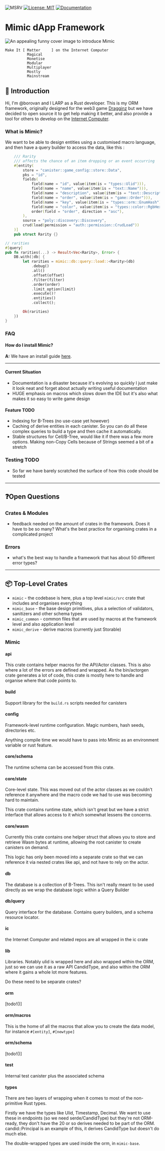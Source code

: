 ![MSRV](https://img.shields.io/badge/rustc-1.80+-blue.svg) [![License: MIT](https://img.shields.io/badge/License-MIT-yellow.svg)](https://opensource.org/licenses/MIT) [![Documentation](https://docs.rs/mimic/badge.svg)](https://docs.rs/mimic)

# Mimic dApp Framework

![An appealing funny cover image to introduce Mimic](image.png)

```
Make It [ Matter     ] on the Internet Computer
          Magical
          Monetise
          Modular
          Multiplayer
          Mostly
          Mainstream
```

## 👋 Introduction

Hi, I'm @borovan and I LARP as a Rust developer. This is my ORM framework, originally designed for the web3 game [Dragginz](https://dragginz.io/) but we have decided to open source it to get help making it better, and also provide a tool for others to develop on the [Internet Computer](https://internetcomputer.org).

### What is Mimic?

We want to be able to design entities using a customised macro language, and then have a query builder to access the data, like this :

```rust
    /// Rarity
    /// affects the chance of an item dropping or an event occurring
    #[entity(
        store = "canister::game_config::store::Data",
        pks = "id",
        fields(
            field(name = "id", value(item(is = "types::Ulid"))),
            field(name = "name", value(item(is = "text::Name"))),
            field(name = "description", value(item(is = "text::Description"))),
            field(name = "order", value(item(is = "game::Order"))),
            field(name = "key", value(item(is = "types::orm::EnumHash"))),
            field(name = "color", value(item(is = "types::color::RgbHex"))),
            order(field = "order", direction = "asc"),
        ),
        source = "poly::discovery::Discovery",
        crud(load(permission = "auth::permission::CrudLoad"))
    )]
    pub struct Rarity {}
```

```rust
// rarities
#[query]
pub fn rarities(...) -> Result<Vec<Rarity>, Error> {
    DB.with(|db| {
        let rarities = mimic::db::query::load::<Rarity>(db)
            .debug()
            .all()
            .offset(offset)
            .filter(filter)
            .order(order)
            .limit_option(limit)
            .execute()?
            .entities()
            .collect();

        Ok(rarities)
    })
}

```

### FAQ

#### How do I install Mimic?
**A:** We have an install guide [here](INSTALLING.md).

-------

#### Current Situation

- Documentation is a disaster because it's evolving so quickly I just make it look neat and forget about
actually writing useful documentation
- HUGE emphasis on macros which slows down the IDE but it's also what makes it so easy to write game design

#### Feature TODO

- Indexing for B-Trees (no use-case yet however)
- Caching of derive entities in each canister.  So you can do all these complex queries to build a type and then cache it automatically.
- Stable structures for Cell/B-Tree, would like it if there was a few more options.  Making non-Copy Cells because of Strings seemed a bit of a stretch

### Testing TODO

- So far we have barely scratched the surface of how this code should be tested

-------------

## ❓Open Questions

### Crates & Modules

- feedback needed on the amount of crates in the framework. Does it have to be so many?  What's the best practice
for organising crates in a complicated project

### Errors

- what's the best way to handle a framework that has about 50 different error types?

-----

## 📦 Top-Level Crates

- `mimic` - the codebase is here, plus a top level `mimic/src` crate that includes and organises everything
- `mimic_base` - the base design primitives, plus a selection of validators, sanitizers and other
schema types
- `mimic_common` - common files that are used by macros at the framework level and also application level
- `mimic_derive` - derive macros (currently just Storable)

### Mimic

#### api

This crate contains helper macros for the API/Actor classes.  This is also where a lot of the errors are defined and wrapped.  As the bin/actorgen
crate generates a lot of code, this crate is mostly here to handle and organise where that code points to.

#### build

Support library for the `build.rs` scripts needed for canisters

#### config

Framework-level runtime configuration.  Magic numbers, hash seeds, directories etc.

Anything compile time we would have to pass into Mimic as an environment variable or rust feature.

#### core/schema

The runtime schema can be accessed from this crate.

#### core/state

Core-level state.  This was moved out of the actor classes as we couldn't reference it anywhere and the macro code we had to use was becoming hard to maintain.

This crate contains runtime state, which isn't great but we have a strict interface that allows access to it which somewhat lessens
the concerns.

#### core/wasm

Currently this crate contains one helper struct that allows you to store and retrieve Wasm bytes at runtime, allowing the root canister to create canisters on demand.

This logic has only been moved into a separate crate so that we can reference it via nested crates like api, and not have to rely on the actor.

#### db

The database is a collection of B-Trees.  This isn't really meant to be used directly as we wrap the database logic within a Query Builder

#### db/query

Query interface for the database.  Contains query builders, and a schema resource locator.

#### ic

the Internet Computer and related repos are all wrapped in the ic crate

#### lib

Libraries.  Notably ulid is wrapped here and also wrapped within the ORM, just so we can use it as a raw API CandidType, and also within the ORM where it gains a whole lot more features.

Do these need to be separate crates?

#### orm

[todo!()]

#### orm/macros

This is the home of all the macros that allow you to create the data model, for instance `#[entity]`, `#[newtype]`

#### orm/schema

[todo!()]

#### test

Internal test canister plus the associated schema

#### types

There are two layers of wrapping when it comes to most of the non-primitive Rust types.

Firstly we have the types like Ulid, Timestamp, Decimal.  We want to use these in endpoints (so we need serde/CandidType) but they're not ORM-ready, they don't have the
20 or so derives needed to be part of the ORM.  candid::Principal is an example of this, it derives CandidType but doesn't do much else.

The double-wrapped types are used inside the orm, in `mimic-base`.
